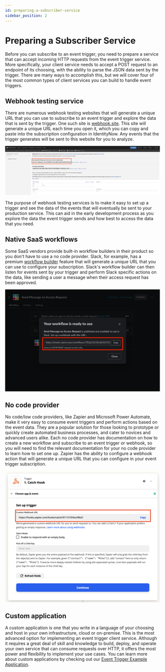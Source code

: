 ```yaml
---
id: preparing-a-subscriber-service
sidebar_position: 2
---
```


# Preparing a Subscriber Service

Before you can subscribe to an event trigger, you need to prepare a service that can accept incoming HTTP requests from the event trigger service. More specifically, your client service needs to accept a POST request to an endpoint of its choosing, with the ability to parse the JSON data sent by the trigger. There are many ways to accomplish this, but we will cover four of the most common types of client services you can build to handle event triggers.

## Webhook testing service

There are numerous webhook testing websites that will generate a unique URL that you can use to subscribe to an event trigger and explore the data that is sent by the trigger. One such site is [webhook.site](https://webhook.site). This site will generate a unique URL each time you open it, which you can copy and paste into the subscription configuration in IdentityNow. Any events that the trigger generates will be sent to this website for you to analyze.

![Webhook.site](./img/webhook-site.png)

The purpose of webhook testing services is to make it easy to set up a trigger and see the data of the events that will eventually be sent to your production service. This can aid in the early development process as you explore the data the event trigger sends and how best to access the data that you need.

## Native SaaS workflows

Some SaaS vendors provide built-in workflow builders in their product so you don't have to use a no code provider. Slack, for example, has a premium [workflow builder](https://slack.com/help/articles/360035692513-Guide-to-Workflow-Builder) feature that will generate a unique URL that you can use to configure your subscription. Slack's workflow builder can then listen for events sent by your trigger and perform Slack specific actions on the data, like sending a user a message when their access request has been approved.

![Slack workflow](./img/slack-workflow.png)

## No code provider

No code/low code providers, like Zapier and Microsoft Power Automate, make it very easy to consume event triggers and perform actions based on the event data. They are a popular solution for those looking to prototype or quickly create automated business processes, and cater to novices and advanced users alike. Each no code provider has documentation on how to create a new workflow and subscribe to an event trigger or webhook, so you will need to find the relevant documentation for your no code provider to learn how to set one up. Zapier has the ability to configure a webhook action that will generate a unique URL that you can configure in your event trigger subscription.

![Zapier webhook](./img/zapier-webhook.png)

## Custom application

A custom application is one that you write in a language of your choosing and host in your own infrastructure, cloud or on-premise. This is the most advanced option for implementing an event trigger client service. Although it requires a great deal of skill and knowledge to build, deploy, and operate your own service that can consume requests over HTTP, it offers the most power and flexibility to implement your use cases. You can learn more about custom applications by checking out our [Event Trigger Example Application](https://github.com/sailpoint-oss/event-trigger-examples).
